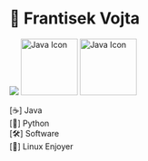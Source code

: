 # 👋 Frantisek Vojta


<img src="https://github-readme-stats.vercel.app/api/top-langs/?username=Frantisek-vojta&layout=compact&theme=vision-friendly-dark"> 
<img src="https://techstack-generator.vercel.app/java-icon.svg" alt="Java Icon" width="100"></td><td style="width: 50px;"> <img src="https://techstack-generator.vercel.app/python-icon.svg" alt="Java Icon" width="100"></td><td style="width: 50px;">
    
[☕] Java  
[🐍] Python  
[🛠️] Software                                                                                                                                                                                                                                                                                                                                                                                                                                                                                                                                                                                                            
[🐧] Linux Enjoyer
